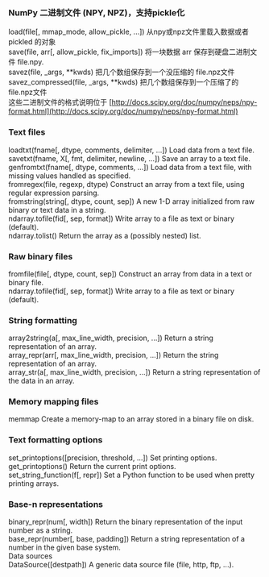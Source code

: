 ### NumPy 二进制文件 \(NPY, NPZ\)，支持pickle化

load\(file\[, mmap\_mode, allow\_pickle, ...\]\)   从npy或npz文件里载入数据或者 pickled 的对象  
save\(file, arr\[, allow\_pickle, fix\_imports\]\)   将一块数据 arr 保存到硬盘二进制文件 file.npy.  
savez\(file, \_args, \*\*kwds\)    把几个数组保存到一个没压缩的 file.npz文件  
savez\_compressed\(file, \_args, \*\*kwds\)    把几个数组保存到一个压缩了的 file.npz文件  
这些二进制文件的格式说明位于  [http://docs.scipy.org/doc/numpy/neps/npy-format.html](http://docs.scipy.org/doc/numpy/neps/npy-format.html)

### Text files

loadtxt\(fname\[, dtype, comments, delimiter, ...\]\)    Load data from a text file.  
savetxt\(fname, X\[, fmt, delimiter, newline, ...\]\)    Save an array to a text file.  
genfromtxt\(fname\[, dtype, comments, ...\]\)    Load data from a text file, with missing values handled as specified.  
fromregex\(file, regexp, dtype\)    Construct an array from a text file, using regular expression parsing.  
fromstring\(string\[, dtype, count, sep\]\)    A new 1-D array initialized from raw binary or text data in a string.  
ndarray.tofile\(fid\[, sep, format\]\)    Write array to a file as text or binary \(default\).  
ndarray.tolist\(\)    Return the array as a \(possibly nested\) list.

### Raw binary files

fromfile\(file\[, dtype, count, sep\]\)    Construct an array from data in a text or binary file.  
ndarray.tofile\(fid\[, sep, format\]\)    Write array to a file as text or binary \(default\).

### String formatting

array2string\(a\[, max\_line\_width, precision, ...\]\)    Return a string representation of an array.  
array\_repr\(arr\[, max\_line\_width, precision, ...\]\)    Return the string representation of an array.  
array\_str\(a\[, max\_line\_width, precision, ...\]\)    Return a string representation of the data in an array.

### Memory mapping files

memmap    Create a memory-map to an array stored in a binary file on disk.

### Text formatting options

set\_printoptions\(\[precision, threshold, ...\]\)    Set printing options.  
get\_printoptions\(\)    Return the current print options.  
set\_string\_function\(f\[, repr\]\)    Set a Python function to be used when pretty printing arrays.

### Base-n representations

binary\_repr\(num\[, width\]\)    Return the binary representation of the input number as a string.  
base\_repr\(number\[, base, padding\]\)    Return a string representation of a number in the given base system.  
Data sources  
DataSource\(\[destpath\]\)    A generic data source file \(file, http, ftp, ...\).

